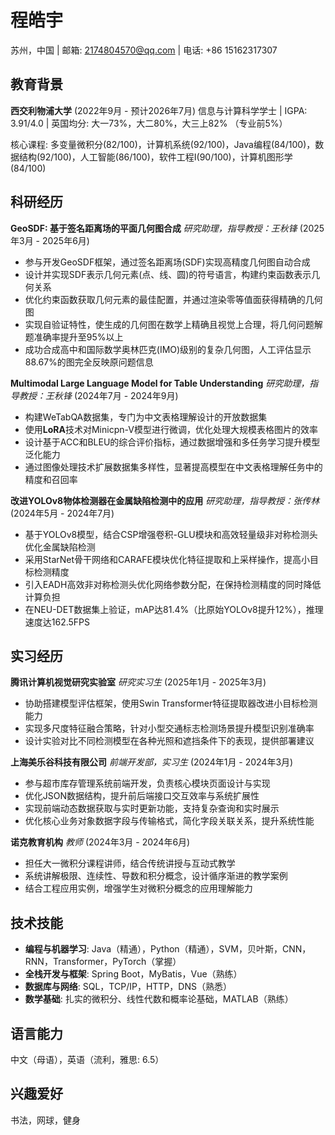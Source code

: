 # 程皓宇
苏州，中国 | 邮箱: 2174804570@qq.com | 电话: +86 15162317307

## 教育背景
**西交利物浦大学** (2022年9月 - 预计2026年7月)
信息与计算科学学士 | IGPA: 3.91/4.0 | 英国均分: 大一73%，大二80%，大三上82%  （专业前5%）

核心课程: 多变量微积分(82/100)，计算机系统(92/100)，Java编程(84/100)，数据结构(92/100)，人工智能(86/100)，软件工程I(90/100)，计算机图形学(84/100)

## 科研经历
**GeoSDF: 基于签名距离场的平面几何图合成** 
*研究助理，指导教授：王秋锋* (2025年3月 - 2025年6月)
- 参与开发GeoSDF框架，通过签名距离场(SDF)实现高精度几何图自动合成
- 设计并实现SDF表示几何元素(点、线、圆)的符号语言，构建约束函数表示几何关系
- 优化约束函数获取几何元素的最佳配置，并通过渲染零等值面获得精确的几何图
- 实现自验证特性，使生成的几何图在数学上精确且视觉上合理，将几何问题解题准确率提升至95%以上
- 成功合成高中和国际数学奥林匹克(IMO)级别的复杂几何图，人工评估显示88.67%的图完全反映原问题信息

**Multimodal Large Language Model for Table Understanding**
*研究助理，指导教授：王秋锋* (2024年7月 - 2024年9月)
- 构建WeTabQA数据集，专门为中文表格理解设计的开放数据集
- 使用**LoRA**技术对Minicpn-V模型进行微调，优化处理大规模表格图片的效率
- 设计基于ACC和BLEU的综合评价指标，通过数据增强和多任务学习提升模型泛化能力
- 通过图像处理技术扩展数据集多样性，显著提高模型在中文表格理解任务中的精度和召回率

**改进YOLOv8物体检测器在金属缺陷检测中的应用**
*研究助理，指导教授：张传林* (2024年5月 - 2024年7月)
- 基于YOLOv8模型，结合CSP增强卷积-GLU模块和高效轻量级非对称检测头优化金属缺陷检测
- 采用StarNet骨干网络和CARAFE模块优化特征提取和上采样操作，提高小目标检测精度
- 引入EADH高效非对称检测头优化网络参数分配，在保持检测精度的同时降低计算负担
- 在NEU-DET数据集上验证，mAP达81.4%（比原始YOLOv8提升12%），推理速度达162.5FPS

## 实习经历
**腾讯计算机视觉研究实验室**
*研究实习生* (2025年1月 - 2025年3月)
- 协助搭建模型评估框架，使用Swin Transformer特征提取器改进小目标检测能力
- 实现多尺度特征融合策略，针对小型交通标志检测场景提升模型识别准确率
- 设计实验对比不同检测模型在各种光照和遮挡条件下的表现，提供部署建议

**上海美乐谷科技有限公司**
*前端开发部，实习生* (2024年1月 - 2024年3月)
- 参与超市库存管理系统前端开发，负责核心模块页面设计与实现
- 优化JSON数据结构，提升前后端接口交互效率与系统扩展性
- 实现前端动态数据获取与实时更新功能，支持复杂查询和实时展示
- 优化核心业务对象数据字段与传输格式，简化字段关联关系，提升系统性能

**诺克教育机构**
*教师* (2024年3月 - 2024年6月)
- 担任大一微积分课程讲师，结合传统讲授与互动式教学
- 系统讲解极限、连续性、导数和积分概念，设计循序渐进的教学案例
- 结合工程应用实例，增强学生对微积分概念的应用理解能力

## 技术技能
- **编程与机器学习**: Java（精通），Python（精通），SVM，贝叶斯，CNN，RNN，Transformer，PyTorch（掌握）
- **全栈开发与框架**: Spring Boot，MyBatis，Vue（熟练）
- **数据库与网络**: SQL，TCP/IP，HTTP，DNS（熟悉）
- **数学基础**: 扎实的微积分、线性代数和概率论基础，MATLAB（熟练）

## 语言能力
中文（母语），英语（流利，雅思: 6.5）

## 兴趣爱好
书法，网球，健身
